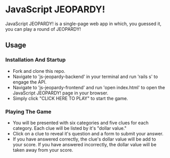 # JavaScript JEOPARDY!

JavaScript JEOPARDY! is a single-page web app in which, you guessed it, you can play a round of JEOPARDY!

## Usage

### Installation And Startup
* Fork and clone this repo.
* Navigate to 'js-jeopardy-backend' in your terminal and run 'rails s' to engage the API.
* Navigate to 'js-jeopardy-frontend' and run 'open index.html' to open the JavaScript JEOPARDY! page in your browser.
* Simply click "CLICK HERE TO PLAY" to start the game.

### Playing The Game
* You will be presented with six categories and five clues for each category. Each clue will be listed by it's "dollar value."
* Click on a clue to reveal it's question and a form to submit your answer.
* If you have answered correctly, the clue's dollar value will be add to your score. If you have answered incorrectly, the dollar value will be taken away from your score.
